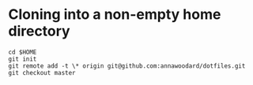 # Cloning into a non-empty home directory

```
cd $HOME
git init
git remote add -t \* origin git@github.com:annawoodard/dotfiles.git
git checkout master
```
